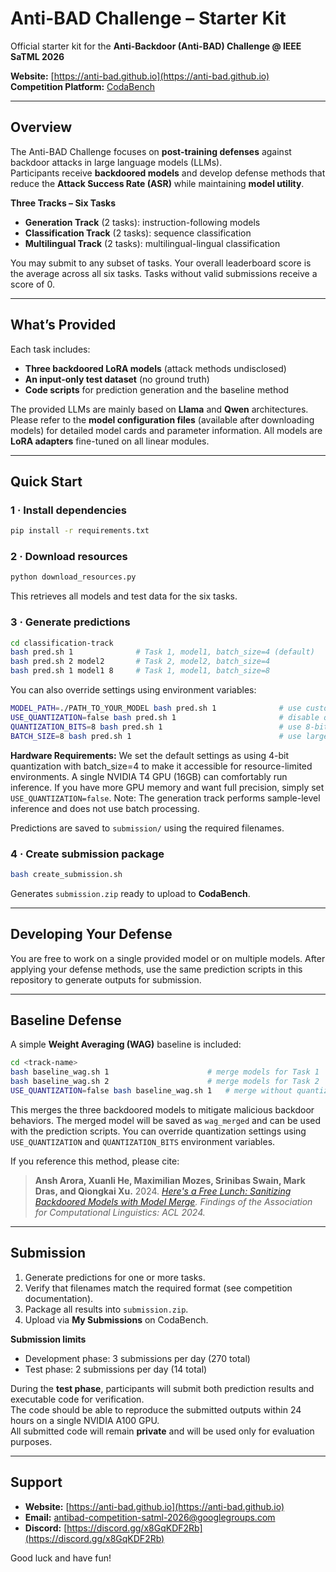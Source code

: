 # Anti-BAD Challenge – Starter Kit

Official starter kit for the **Anti-Backdoor (Anti-BAD) Challenge @ IEEE SaTML 2026**

**Website:** [https://anti-bad.github.io](https://anti-bad.github.io)  
**Competition Platform:** [CodaBench](https://www.codabench.org/)  

---

## Overview

The Anti-BAD Challenge focuses on **post-training defenses** against backdoor attacks in large language models (LLMs).  
Participants receive **backdoored models** and develop defense methods that reduce the **Attack Success Rate (ASR)** while maintaining **model utility**.

**Three Tracks – Six Tasks**
- **Generation Track** (2 tasks): instruction-following models  
- **Classification Track** (2 tasks): sequence classification  
- **Multilingual Track** (2 tasks): multilingual-lingual classification  

You may submit to any subset of tasks.
Your overall leaderboard score is the average across all six tasks. Tasks without valid submissions receive a score of 0.

---

## What’s Provided

Each task includes:
- **Three backdoored LoRA models** (attack methods undisclosed)  
- **An input-only test dataset** (no ground truth)  
- **Code scripts** for prediction generation and the baseline method  

The provided LLMs are mainly based on **Llama** and **Qwen** architectures.
Please refer to the **model configuration files** (available after downloading models) for detailed model cards and parameter information.
All models are **LoRA adapters** fine-tuned on all linear modules.

---

## Quick Start

### 1 · Install dependencies
```bash
pip install -r requirements.txt
````

### 2 · Download resources

```bash
python download_resources.py
```

This retrieves all models and test data for the six tasks.

### 3 · Generate predictions

```bash
cd classification-track
bash pred.sh 1              # Task 1, model1, batch_size=4 (default)
bash pred.sh 2 model2       # Task 2, model2, batch_size=4
bash pred.sh 1 model1 8     # Task 1, model1, batch_size=8
```

You can also override settings using environment variables:
```bash
MODEL_PATH=./PATH_TO_YOUR_MODEL bash pred.sh 1              # use custom model
USE_QUANTIZATION=false bash pred.sh 1                       # disable quantization
QUANTIZATION_BITS=8 bash pred.sh 1                          # use 8-bit quantization
BATCH_SIZE=8 bash pred.sh 1                                 # use larger batch size
```

**Hardware Requirements:** We set the default settings as using 4-bit quantization with batch_size=4 to make it accessible for resource-limited environments. A single NVIDIA T4 GPU (16GB) can comfortably run inference. If you have more GPU memory and want full precision, simply set `USE_QUANTIZATION=false`. Note: The generation track performs sample-level inference and does not use batch processing.

Predictions are saved to `submission/` using the required filenames.

### 4 · Create submission package

```bash
bash create_submission.sh
```

Generates `submission.zip` ready to upload to **CodaBench**.

---

## Developing Your Defense

You are free to work on a single provided model or on multiple models.
After applying your defense methods, use the same prediction scripts in this repository to generate outputs for submission.

---

## Baseline Defense

A simple **Weight Averaging (WAG)** baseline is included:

```bash
cd <track-name>
bash baseline_wag.sh 1                      # merge models for Task 1
bash baseline_wag.sh 2                      # merge models for Task 2
USE_QUANTIZATION=false bash baseline_wag.sh 1   # merge without quantization
```

This merges the three backdoored models to mitigate malicious backdoor behaviors. The merged model will be saved as `wag_merged` and can be used with the prediction scripts. You can override quantization settings using `USE_QUANTIZATION` and `QUANTIZATION_BITS` environment variables.

If you reference this method, please cite:

> **Ansh Arora, Xuanli He, Maximilian Mozes, Srinibas Swain, Mark Dras, and Qiongkai Xu.**
> 2024. *[Here's a Free Lunch: Sanitizing Backdoored Models with Model Merge](https://aclanthology.org/2024.findings-acl.894/).*
> *Findings of the Association for Computational Linguistics: ACL 2024.*

---

## Submission

1. Generate predictions for one or more tasks.
2. Verify that filenames match the required format (see competition documentation).
3. Package all results into `submission.zip`.
4. Upload via **My Submissions** on CodaBench.

**Submission limits**

* Development phase: 3 submissions per day (270 total)
* Test phase: 2 submissions per day (14 total)

During the **test phase**, participants will submit both prediction results and executable code for verification.  
The code should be able to reproduce the submitted outputs within 24 hours on a single NVIDIA A100 GPU.  
All submitted code will remain **private** and will be used only for evaluation purposes.

---

## Support

* **Website:** [https://anti-bad.github.io](https://anti-bad.github.io)
* **Email:** [antibad-competition-satml-2026@googlegroups.com](mailto:antibad-competition-satml-2026@googlegroups.com)
* **Discord:** [https://discord.gg/x8GqKDF2Rb](https://discord.gg/x8GqKDF2Rb)

Good luck and have fun!